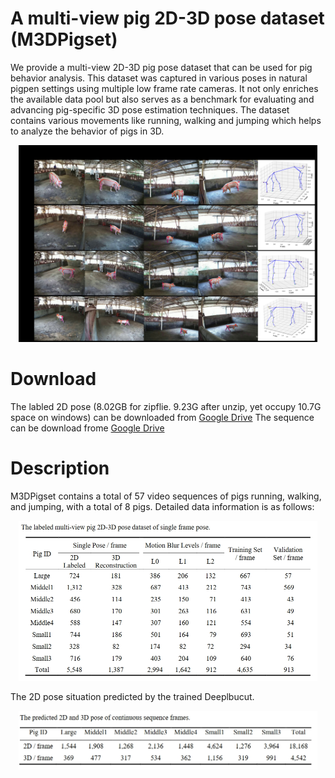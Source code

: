 # A multi-view pig 2D-3D pose dataset (M3DPigset)
  We provide a multi-view 2D-3D pig pose dataset that can be used for pig behavior analysis. This dataset was captured in various poses in natural pigpen settings using multiple low frame rate cameras. It not only enriches the available data pool but also serves as a benchmark for evaluating and advancing pig-specific 3D pose estimation techniques. The dataset contains various movements like running, walking and jumping which helps to analyze the behavior of pigs in 3D. 

<p align="center">
<img src="https://github.com/shirleyanan/M3DPigset/blob/main/images/Fig1.jpg" width="95%">
</p>

# Download
The labled 2D pose (8.02GB for zipflie. 9.23G after unzip, yet occupy 10.7G space on windows) can be downloaded from [Google Drive](https://drive.google.com/drive/folders/1RC2eLC0VJ-3wMhJj90IV0IsVjZSvO2I6)
The sequence can be download frome [Google Drive](https://drive.google.com/drive/folders/1RC2eLC0VJ-3wMhJj90IV0IsVjZSvO2I6)

# Description
M3DPigset contains a total of 57 video sequences of pigs running, walking, and jumping, with a total of 8 pigs. Detailed data information is as follows:
<p align="center">
<img src="https://github.com/shirleyanan/M3DPigset/blob/main/images/%E5%BE%AE%E4%BF%A1%E6%88%AA%E5%9B%BE_20240603180528.png" width="95%">
</p>
The 2D pose situation predicted by the trained Deeplbucut.
<p align="center">
<img src="https://github.com/shirleyanan/M3DPigset/blob/main/images/%E5%BE%AE%E4%BF%A1%E6%88%AA%E5%9B%BE_20240603180544.png" width="95%">
</p>
